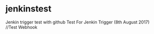 # jenkinstest
Jenkin trigger test with github
Test For Jenkin Trigger (8th August 2017)
//Test Webhook
